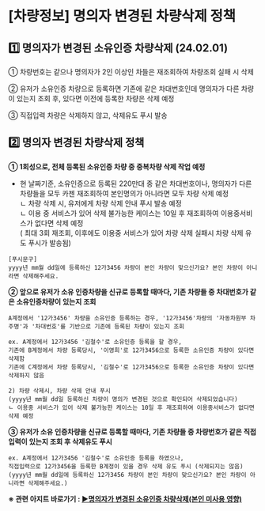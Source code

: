 # [차량정보] 명의자 변경된 차량삭제 정책

**1️⃣ 명의자가 변경된 소유인증 차량삭제 (24.02.01)**
-------------------------------------

① 차량번호는 같으나 명의자가 2인 이상인 차들은 재조회하여 차량조회 실패 시 삭제

② 유저가 소유인증 차량으로 등록하면 기존에 같은 차대번호인데 명의자가 다른 차량이 있는지 조회 후, 있다면 이전에 등록한 차량은 삭제 예정

③ 직접입력 차량은 삭제하지 않고, 삭제유도 푸시 발송

**2️⃣ 명의자 변경된 차량삭제 정책**
-----------------------

**① 1회성으로, 전체 등록된 소유인증 차량 중 중복차량 삭제 작업 예정**   
- 현 날짜기준, 소유인증으로 등록된 220만대 중 같은 차대번호이나, 명의자가 다른 차량들을 모두 카젠 재조회하여 본인명의가 아니라면 모두 차량 삭제 예정  
ㄴ 차량 삭제 시, 유저에게 차량 삭제 안내 푸시 발송 예정  
ㄴ 이용 중 서비스가 있어 삭제 불가능한 케이스는 10일 후 재조회하여 이용중서비스가 없다면 삭제 예정  
( 최대 3회 재조회, 이후에도 이용중 서비스가 있어 차량 삭제 실패시 차량 삭제 유도 푸시가 발송됨)

```
[푸시문구]    
yyyy년 mm월 dd일에 등록하신 12가3456 차량이 본인 차량이 맞으신가요? 본인 차량이 아니라면 삭제해주세요.
```

**② 앞으로 유저가 소유 인증차량을 신규로 등록할 때마다, 기존 차량들 중 차대번호가 같은 소유인증차량이 있는지 조회**

```
A계정에서 '12가3456' 차량을 소유인증 등록하는 경우, '12가3456'차량의 '자동차원부 차주명'과 '차대번호'를 기반으로 기존에 등록된 차량이 있는지 조회  
  
ex. A계정에서 12가3456 '김철수'로 소유인증 등록을 할 경우,  
기존에 B계정에서 차량 등록당시, '이영희'로 12가3456으로 등록한 소유인증 차량이 있다면 삭제함  
기존에 C계정에서 차량 등록당시, '김철수'로 12가3456으로 등록한 소유인증 차량이 있다면 삭제하지 않음  
  
2) 차량 삭제시, 차량 삭제 안내 푸시  
(yyyy년 mm월 dd일 등록하신 차량이 명의가 변경된 것으로 확인되어 삭제되었습니다)  
ㄴ 이용중 서비스가 있어 삭제 불가능한 케이스는 10일 후 재조회하여 이용중서비스가 없다면 삭제 예정
```

**③ 유저가 소유 인증차량을 신규로 등록할 때마다, 기존 차량들 중 차량번호가 같은 직접입력이 있는지 조회 후 삭제유도 푸시**

```
ex. A계정에서 12가3456 '김철수'로 소유인증 등록을 하였으나,  
직접입력으로 12가3456을 등록한 B계정이 있을 경우 삭제 유도 푸시 (삭제되지는 않음)  
(yyyy년 mm월 dd일에 등록하신 12가3456 차량이 본인 차량이 맞으신가요? 본인 차량이 아니라면 삭제해주세요.)
```

**※ 관련 아지트 바로가기 : [▶명의자가 변경된 소유인증 차량삭제(본인 미사용 영향)](https://ext.agit.in/g/300017093/wall/396072495)**